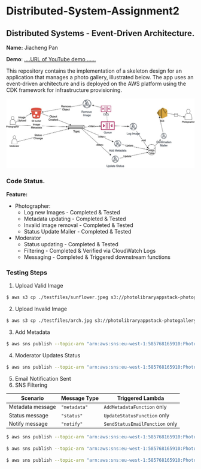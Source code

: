 # Distributed-System-Assignment2
## Distributed Systems - Event-Driven Architecture.

__Name:__ Jiacheng Pan

__Demo__: [....URL of YouTube demo ......](https://youtu.be/NsJEPccNAYo)

This repository contains the implementation of a skeleton design for an application that manages a photo gallery, illustrated below. The app uses an event-driven architecture and is deployed on the AWS platform using the CDK framework for infrastructure provisioning.

![!\[\](./testfiles/arch.png)](photo-library-app/testfiles/arch.jpg)

### Code Status. 

__Feature:__
+ Photographer:
  + Log new Images - Completed & Tested
  + Metadata updating - Completed & Tested
  + Invalid image removal - Completed & Tested
  + Status Update Mailer - Completed & Tested
+ Moderator
  + Status updating - Completed & Tested
  + Filtering - Completed & Verified via CloudWatch Logs
  + Messaging - Completed & Triggered downstream functions


### Testing Steps 
1. Upload Valid Image
```bash
$ aws s3 cp ./testfiles/sunflower.jpeg s3://photolibraryappstack-photogallerybucket51200357-tt1imfqtxnoa
```
2. Upload Invalid Image
```bash
$ aws s3 cp ./testfiles/arch.jpg s3://photolibraryappstack-photogallerybucket51200357-tt1imfqtxnoa
```
3. Add Metadata
```bash
$ aws sns publish --topic-arn "arn:aws:sns:eu-west-1:585768165910:PhotoLibraryAppStack-MetadataTopicA4CB8975-WP94tVA2H2uT" --message-attributes file://attributes.json --message file://message.json
```
4. Moderator Updates Status
```bash
$ aws sns publish --topic-arn "arn:aws:sns:eu-west-1:585768165910:PhotoLibraryAppStack-MetadataTopicA4CB8975-WP94tVA2H2uT" --message file://status-message.json --message-attributes file://attributes.json
```
5. Email Notification Sent
6. SNS Filtering

| Scenario         | Message Type | Triggered Lambda              |
|------------------|--------------|-------------------------------|
| Metadata message | `"metadata"` | `AddMetadataFunction` only    |
| Status message   | `"status"`   | `UpdateStatusFunction` only   |
| Notify message   | `"notify"`   | `SendStatusEmailFunction` only |

```bash
$ aws sns publish --topic-arn "arn:aws:sns:eu-west-1:585768165910:PhotoLibraryAppStack-MetadataTopicA4CB8975-WP94tVA2H2uT" --message file://metadata-message.json --message-attributes file://metadata-attributes.json
```

```bash
$ aws sns publish --topic-arn "arn:aws:sns:eu-west-1:585768165910:PhotoLibraryAppStack-MetadataTopicA4CB8975-WP94tVA2H2uT" --message file://status-message.json --message-attributes file://status-attributes.json
```

```bash
$ aws sns publish --topic-arn "arn:aws:sns:eu-west-1:585768165910:PhotoLibraryAppStack-MetadataTopicA4CB8975-WP94tVA2H2uT" --message file://notify-message.json --message-attributes file://notify-attributes.json
```
